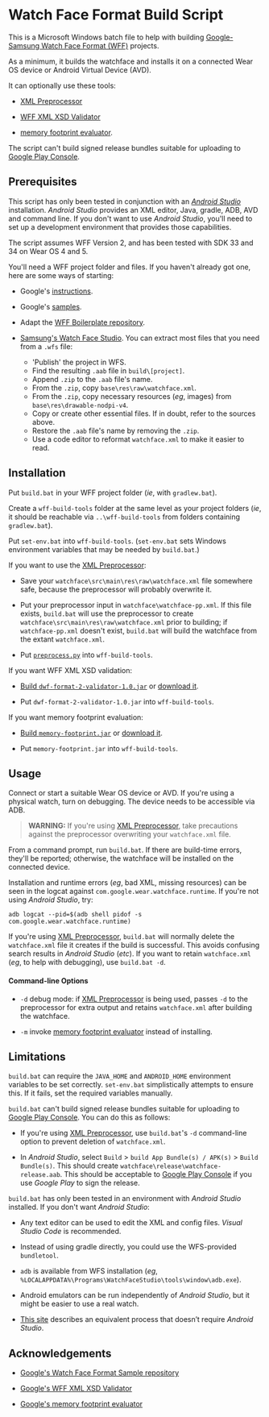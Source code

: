 # Watch Face Format Build Script

This is a Microsoft Windows batch file to help with building [Google-Samsung Watch Face Format (WFF)](https://developer.android.com/training/wearables/wff) projects.

As a minimum, it builds the watchface and installs it on a connected Wear OS device or Android Virtual Device (AVD).

It can optionally use these tools:

* [XML Preprocessor](https://github.com/gondwanasoft/xml-preprocessor)

* [WFF XML XSD Validator](https://github.com/google/watchface/blob/main/third_party/wff/README.md)

* [memory footprint evaluator](https://github.com/google/watchface/tree/main/play-validations).

The script can't build signed release bundles suitable for uploading to [Google Play Console](https://play.google.com/console).

## Prerequisites

This script has only been tested in conjunction with an [*Android Studio*](https://developer.android.com/studio/intro) installation. *Android Studio* provides an XML editor, Java, gradle, ADB, AVD and command line. If you don't want to use *Android Studio*, you'll need to set up a development environment that provides those capabilities.

The script assumes WFF Version 2, and has been tested with SDK 33 and 34 on Wear OS 4 and 5.

You'll need a WFF project folder and files. If you haven't already got one, here are some ways of starting:

* Google's [instructions](https://developer.android.com/training/wearables/wff/setup).

* Google's [samples](https://github.com/android/wear-os-samples/tree/main/WatchFaceFormat).

* Adapt the [WFF Boilerplate repository](https://github.com/gondwanasoft/wff-boilerplate).

* [Samsung's Watch Face Studio](https://developer.samsung.com/watch-face-studio/overview.html). You can extract most files that you need from a  `.wfs` file:
   * 'Publish' the project in WFS.
   * Find the resulting `.aab` file in `build\[project]`.
   * Append `.zip` to the `.aab` file's name.
   * From the `.zip`, copy `base\res\raw\watchface.xml`.
   * From the `.zip`, copy necessary resources (*eg*, images) from `base\res\drawable-nodpi-v4`.
   * Copy or create other essential files. If in doubt, refer to the sources above.
   * Restore the `.aab` file's name by removing the `.zip`.
   * Use a code editor to reformat `watchface.xml` to make it easier to read.

## Installation

Put `build.bat` in your WFF project folder (*ie*, with `gradlew.bat`).

Create a `wff-build-tools` folder at the same level as your project folders (*ie*, it should be reachable via `..\wff-build-tools` from folders containing `gradlew.bat`).

Put `set-env.bat` into  `wff-build-tools`. (`set-env.bat` sets Windows environment variables that may be needed by `build.bat`.)

If you want to use the [XML Preprocessor](https://github.com/gondwanasoft/xml-preprocessor):

* Save your `watchface\src\main\res\raw\watchface.xml` file somewhere safe, because the preprocessor will probably overwrite it.

* Put your preprocessor input in `watchface\watchface-pp.xml`. If this file exists, `build.bat` will use the preprocessor to create `watchface\src\main\res\raw\watchface.xml` prior to building; if `watchface-pp.xml` doesn't exist, `build.bat` will build the watchface from the extant `watchface.xml`.

* Put [`preprocess.py`](https://github.com/gondwanasoft/xml-preprocessor) into `wff-build-tools`.

If you want WFF XML XSD validation:

* [Build `dwf-format-2-validator-1.0.jar`](https://github.com/google/watchface/blob/main/third_party/wff/README.md) or [download it](https://github.com/google/watchface/releases/tag/latest).

* Put `dwf-format-2-validator-1.0.jar` into `wff-build-tools`.

If you want memory footprint evaluation:

* [Build `memory-footprint.jar`](https://github.com/google/watchface/tree/main/play-validations) or [download it](https://github.com/google/watchface/releases/tag/latest).

* Put `memory-footprint.jar` into `wff-build-tools`.

## Usage

Connect or start a suitable Wear OS device or AVD. If you're using a physical watch, turn on debugging. The device needs to be accessible via ADB.

> **WARNING:** If you're using [XML Preprocessor](https://github.com/gondwanasoft/xml-preprocessor), take precautions against the preprocessor overwriting your `watchface.xml` file.

From a command prompt, run `build.bat`. If there are build-time errors, they'll be reported; otherwise, the watchface will be installed on the connected device.

Installation and runtime errors (*eg*, bad XML, missing resources) can be seen in the logcat against `com.google.wear.watchface.runtime`. If you're not using *Android Studio*, try:

    adb logcat --pid=$(adb shell pidof -s com.google.wear.watchface.runtime)

If you're using [XML Preprocessor](https://github.com/gondwanasoft/xml-preprocessor), `build.bat` will normally delete the `watchface.xml` file it creates if the build is successful. This avoids confusing search results in *Android Studio* (*etc*). If you want to retain `watchface.xml` (*eg*, to help with debugging), use `build.bat -d`.

#### Command-line Options

* `-d` debug mode: if [XML Preprocessor](https://github.com/gondwanasoft/xml-preprocessor) is being used, passes `-d` to the preprocessor for extra output and retains `watchface.xml` after building the watchface.

* `-m` invoke [memory footprint evaluator](https://github.com/google/watchface/tree/main/play-validations) instead of installing.

## Limitations

`build.bat` can require the `JAVA_HOME` and `ANDROID_HOME` environment variables to be set correctly. `set-env.bat` simplistically attempts to ensure this. If it fails, set the required variables manually.

`build.bat` can't build signed release bundles suitable for uploading to [Google Play Console](https://play.google.com/console). You can do this as follows:

* If you're using [XML Preprocessor](https://github.com/gondwanasoft/xml-preprocessor), use `build.bat`'s `-d` command-line option to prevent deletion of `watchface.xml`.

* In *Android Studio*, select `Build` > `build App Bundle(s) / APK(s)` > `Build Bundle(s)`. This should create `watchface\release\watchface-release.aab`. This should be acceptable to [Google Play Console](https://play.google.com/console) if you use *Google Play* to sign the release.

`build.bat` has only been tested in an environment with *Android Studio* installed. If you don't want *Android Studio*:

* Any text editor can be used to edit the XML and config files. *Visual Studio Code* is recommended.

* Instead of using gradle directly, you could use the WFS-provided `bundletool`.

* `adb` is available from WFS installation (*eg*, `%LOCALAPPDATA%\Programs\WatchFaceStudio\tools\window\adb.exe`).

* Android emulators can be run independently of *Android Studio*, but it might be easier to use a real watch.

* [This site](https://nthn.uk/blog/wfs) describes an equivalent process that doesn’t require *Android Studio*.


## Acknowledgements

* [Google's Watch Face Format Sample repository](https://github.com/android/wear-os-samples/tree/main/WatchFaceFormat)

* [Google's WFF XML XSD Validator](https://github.com/google/watchface/blob/main/third_party/wff/README.md)

* [Google's memory footprint evaluator](https://github.com/google/watchface/tree/main/play-validations)